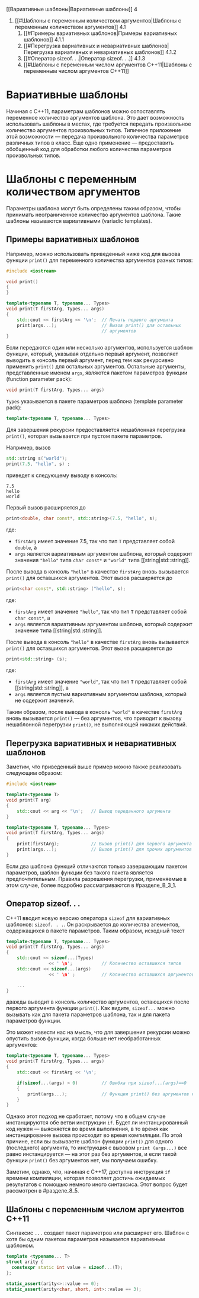 
[[Вариативные шаблоны|Вариативные шаблоны]] 4
1. [[#Шаблоны с переменным количеством аргументов|Шаблоны с переменным количеством аргументов]] 4.1
	1. [[#Примеры вариативных шаблонов|Примеры вариативных шаблонов]] 4.1.1
	2. [[#Перегрузка вариативных и невариативных шаблонов|Перегрузка вариативных и невариативных шаблонов]] 4.1.2
	3. [[#Оператор sizeof. . .|Оператор sizeof. . .]] 4.1.3
	4. [[#Шаблоны с переменным числом аргументов C++11|Шаблоны с переменным числом аргументов C++11]]


# Вариативные шаблоны

Начиная с C++11, параметрам шаблонов можно сопоставлять переменное количество аргументов шаблона. Это дает возможность использовать шаблоны в местах, где требуется передать произвольное количество аргументов произвольных типов. Типичное приложение этой возможности — передача произвольного количества параметров различных типов в класс. Еще одно применение — предоставить обобщенный код для обработки любого количества параметров произвольных типов.

# Шаблоны с переменным количеством аргументов

Параметры шаблона могут быть определены таким образом, чтобы принимать неограниченное количество аргументов шаблона. Такие шаблоны называются вариативными (variadic templates).

## Примеры вариативных шаблонов

Например, можно использовать приведенный ниже код для вызова функции `print()` для переменного количества аргументов разных типов:
```c++
#include <iostream>

void print()
{
}

template<typename T, typename... Types>
void print(T firstArg, Types... args)
{
	std::cout << firstArg << '\n';  // Печать первого аргумента
	print(args...);                 // Вызов print() для остальных
									// аргументов
}
```

Если передаются один или несколько аргументов, используется шаблон функции, который, указывая отдельно первый аргумент, позволяет выводить в консоль первый аргумент, перед тем как рекурсивно применить `print()` для остальных аргументов. Остальные аргументы, представленные именем `args`, являются пакетом параметров функции (function parameter pack):
```c++
void print(T firstArg, Types... args)
```

`Types` указывается в пакете параметров шаблона (template parameter pack):
```c++
template<typename T, typename... Types>
```

Для завершения рекурсии предоставляется нешаблонная перегрузка `print()`, которая вызывается при пустом пакете параметров.

Например, вызов
```c++
std::string s("world");
print(7.5, "hello", s) ;
```

приведет к следующему выводу в консоль:
```
7.5
hello
world
```

Первый вызов расширяется до
```c++
print<double, char const*, std::string>(7.5, "hello", s);
```

где:
* `firstArg` имеет значение 7.5, так что тип `Т` представляет собой `double`, а
* `args` является вариативным аргументом шаблона, который содержит значения `"hello"` типа `char const*` и `"world"` типа [[string|std::string]].

После вывода в консоль `"hello"` в качестве `firstArg` вновь вызывается `print()` для оставшихся аргументов. Этот вызов расширяется до
```c++
print<char const*, std::string> ("hello", s);
```

где:
* `firstArg` имеет значение `"hello"`, так что тип `Т` представляет собой `char const*`, а
* `args` является вариативным аргументом шаблона, который содержит значение типа [[string|std::string]].

После вывода в консоль `"hello"` в качестве `firstArg` вновь вызывается `print()` для оставшихся аргументов. Этот вызов расширяется до
```c++
print<std::string> (s);
```

где:
* `firstArg` имеет значение `"world"`, так что тип `Т` представляет собой [[string|std::string]], а
* `args` является пустым вариативным аргументом шаблона, который не содержит значений.

Таким образом, после вывода в консоль `"world"` в качестве `firstArg` вновь вызывается `print()` — без аргументов, что приводит к вызову нешаблонной перегрузки `print()`, не выполняющей никаких действий.

## Перегрузка вариативных и невариативных шаблонов

Заметим, что приведенный выше пример можно также реализовать следующим образом:
```c++
#include <iostream>

template<typename T>
void print(T arg)
{
	std::cout << arg << '\n';   // Вывод переданного аргумента
}

template<typename T, typename... Types>
void print(T firstArg, Types... args)
{
	print(firstArg);            // Вызов print() для первого аргумента
	print(args...);             // Вызов print() для прочих аргументов
}
```

Если два шаблона функций отличаются только завершающим пакетом параметров, шаблон функции без такого пакета является предпочтительным. Правила разрешения перегрузки, применяемые в этом случае, более подробно рассматриваются в #разделе_В_3_1.

## Оператор sizeof. . .

С++11 вводит новую версию оператора `sizeof` для вариативных шаблонов: `sizeof. . .`. Он раскрывается до количества элементов, содержащихся в пакете параметров. Таким образом, исходный текст
```c++
template<typename Т, typename... Types>
void print(Т firstArg, Types... args)
{
	std::cout << sizeof...(Types)
				<< ' \n';           // Количество оставшихся типов
	std::cout << sizeof...(args)
				<< ' \n' ;          // Количество оставшихся аргументов

	...
}
```

дважды выводит в консоль количество аргументов, остающихся после первого аргумента функции `print()`. Как видите, `sizeof...` можно вызывать как для пакета параметров шаблона, так и для пакета параметров функции.

Это может навести нас на мысль, что для завершения рекурсии можно опустить вызов функции, когда больше нет необработанных аргументов:
```c++
template<typename Т, typename... Types>
void print(Т firstArg, Types... args)
{
	std::cout << firstArg << '\n';

	if(sizeof...(args) > 0)         // Ошибка при sizeof...(args)==0
	{
		print(args...);             // Функции print() без аргументов нет
	}
}
```

Однако этот подход не сработает, потому что в общем случае инстанцируются обе ветви инструкции `if`. Будет ли инстанцированный код нужен — выясняется во время выполнения, в то время как инстанцирование вызова происходит во время компиляции. По этой причине, если вы вызываете шаблон функции `print()` для одного (последнего) аргумента, то инструкция с вызовом `print (args...)` все равно инстанцируется — на этот раз без аргументов, и если такой функции `print()` без аргументов нет, мы получаем ошибку.

Заметим, однако, что, начиная с C++17, доступна инструкция `if` времени компиляции, которая позволяет достичь ожидаемых результатов с помощью немного иного синтаксиса. Этот вопрос будет рассмотрен в #разделе_8_5.
## Шаблоны с переменным числом аргументов C++11

Синтаксис `...` создает пакет параметров или расширяет его. Шаблон с хотя бы одним пакетом параметров называется вариативным шаблоном.
```c++
template <typename... T>
struct arity {
  constexpr static int value = sizeof...(T);
};

static_assert(arity<>::value == 0);
static_assert(arity<char, short, int>::value == 3);
```












